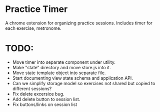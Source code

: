 # Practice Timer
A chrome extension for organizing practice sessions. Includes timer for each exercise, metronome. 


# TODO:

* Move timer into separate component under utility.
* Make "state" directory and move store.js into it. 
* Move state template object into separate file.
* Start documenting view state schema and appilcation API.
* Can we simplify storage model so exercises not shared but copied to different sessions?
* Fix delete excersice bug.
* Add delete button to session list.
* Fix buttons/links on session list

